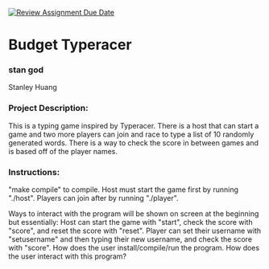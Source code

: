 [![Review Assignment Due Date](https://classroom.github.com/assets/deadline-readme-button-22041afd0340ce965d47ae6ef1cefeee28c7c493a6346c4f15d667ab976d596c.svg)](https://classroom.github.com/a/Vh67aNdh)
# Budget Typeracer

### stan god

Stanley Huang
       
### Project Description:

This is a typing game inspired by Typeracer. There is a host that can start a game and two more players can join and race to type a list of 10 randomly generated words. There is a way to check the score in between games and is based off of the player names.
  
### Instructions:

"make compile" to compile.
Host must start the game first by running "./host".
Players can join after by running "./player".

Ways to interact with the program will be shown on screen at the beginning but essentially:
Host can start the game with "start", check the score with "score", and reset the score with "reset".
Player can set their username with "setusername" and then typing their new username, and check the score with "score".
How does the user install/compile/run the program.
How does the user interact with this program?
